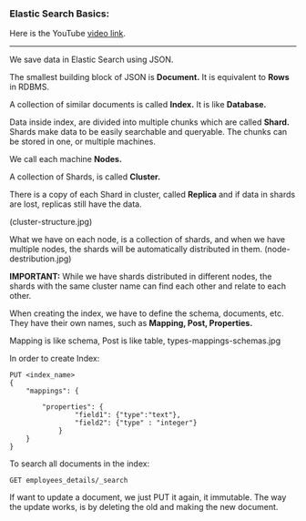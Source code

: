 ### Elastic Search Basics:
Here is the YouTube [video link](https://www.youtube.com/watch?v=8r_IMTerZSY).

---

We save data in Elastic Search using JSON. 

The smallest building block of JSON is __Document.__ It is equivalent to __Rows__ in RDBMS.

A collection of similar documents is called __Index.__ It is like __Database.__

Data inside index, are divided into multiple chunks which are called __Shard.__ Shards make data to be easily searchable and queryable. The chunks can be stored in one, or multiple machines.

We call each machine __Nodes.__

A collection of Shards, is called __Cluster.__

There is a copy of each Shard in cluster, called __Replica__ and if data in shards are lost, replicas still have the data.

(cluster-structure.jpg)

What we have on each node, is a collection of shards, and when we have multiple nodes, the shards will be automatically distributed in them. (node-destribution.jpg)

__IMPORTANT:__ While we have shards distributed in different nodes, the shards with the same cluster name can find each other and relate to each other.

When creating the index, we have to define the schema, documents, etc. They have their own names, such as __Mapping, Post, Properties.__

Mapping is like schema, Post is like table, types-mappings-schemas.jpg

In order to create Index:
```
PUT <index_name>
{
    "mappings": {
    
        "properties": {
                "field1": {"type":"text"},
                "field2": {"type" : "integer"}
            }
    }
}

```

To search all documents in the index:
```
GET employees_details/_search
```

If want to update a document, we just PUT it again, it immutable. The way the update works, is by deleting the old and making the new document.


